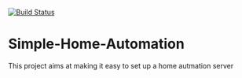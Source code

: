 [![Build Status](https://travis-ci.org/Furman950/simple-home-automation.svg?branch=master)](https://travis-ci.org/Furman950/simple-home-automation)
# Simple-Home-Automation

This project aims at making it easy to set up a home autmation server

